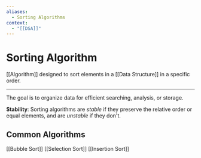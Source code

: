 ```yaml
---
aliases:
  - Sorting Algorithms
context:
  - "[[DSA]]"
---
```


# Sorting Algorithm

[[Algorithm]] designed to sort elements in a [[Data Structure]] in a specific order.

---

The goal is to organize data for efficient searching, analysis, or storage.

**Stability**: Sorting algorithms are _stable_ if they preserve the relative order or equal elements, and are _unstable_ if they don't.

## Common Algorithms

[[Bubble Sort]]
[[Selection Sort]]
[[Insertion Sort]]
